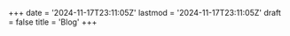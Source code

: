 +++
date = '2024-11-17T23:11:05Z'
lastmod = '2024-11-17T23:11:05Z'
draft = false
title = 'Blog'
+++
